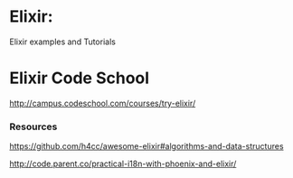 # Elixir:
Elixir examples and Tutorials


# Elixir Code School

http://campus.codeschool.com/courses/try-elixir/

### Resources

https://github.com/h4cc/awesome-elixir#algorithms-and-data-structures

http://code.parent.co/practical-i18n-with-phoenix-and-elixir/

